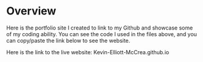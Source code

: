 # Overview

Here is the portfolio site I created to link to my Github and showcase some of my coding ability. You can see the code I used in the files above, and you can copy/paste the link below to see the website.

Here is the link to the live website: Kevin-Elliott-McCrea.github.io
